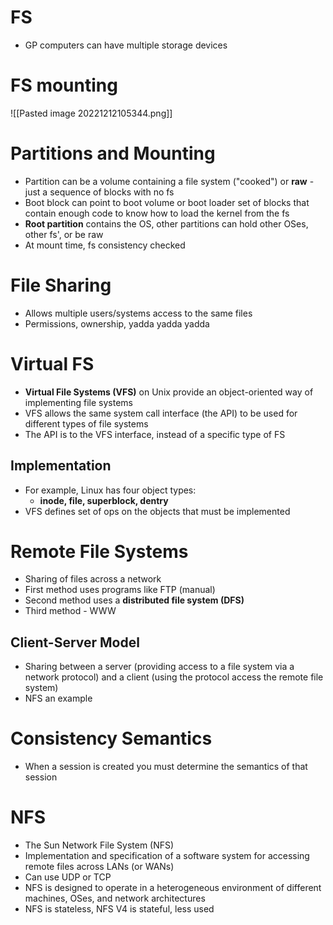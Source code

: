 # FS
- GP computers can have multiple storage devices
# FS mounting
![[Pasted image 20221212105344.png]]
# Partitions and Mounting
- Partition can be a volume containing a file system ("cooked") or **raw** - just a sequence of blocks with no fs
- Boot block can point to boot volume or boot loader set of blocks that contain enough code to know how to load the kernel from the fs
- **Root partition** contains the OS, other partitions can hold other OSes, other fs', or be raw
- At mount time, fs consistency checked
# File Sharing
- Allows multiple users/systems access to the same files
- Permissions, ownership, yadda yadda yadda
# Virtual FS
- **Virtual File Systems (VFS)** on Unix provide an object-oriented way of implementing file systems
- VFS allows the same system call interface (the API) to be used for different types of file systems
- The API is to the VFS interface, instead of a specific type of FS
## Implementation
- For example, Linux has four object types:
	- **inode, file, superblock, dentry**
- VFS defines set of ops on the objects that must be implemented
# Remote File Systems
- Sharing of files across a network
- First method uses programs like FTP (manual)
- Second method uses a **distributed file system (DFS)**
- Third method - WWW
## Client-Server Model
- Sharing between a server (providing access to a file system via a network protocol) and a client (using the protocol access the remote file system)
- NFS an example
# Consistency Semantics
- When a session is created you must determine the semantics of that session
# NFS
- The Sun Network File System (NFS)
- Implementation and specification of a software system for accessing remote files across LANs (or WANs)
- Can use UDP or TCP
- NFS is designed to operate in a heterogeneous environment of different machines, OSes, and network architectures
- NFS is stateless, NFS V4 is stateful, less used